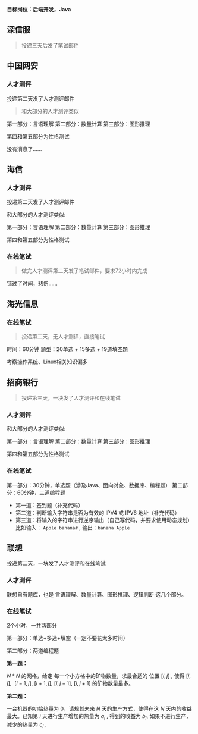 
**目标岗位：后端开发，Java**


## 深信服
> 投递三天后发了笔试邮件




## 中国网安

### 人才测评
投递第二天发了人才测评邮件

> 和大部分的人才测评类似

第一部分：言语理解
第二部分：数量计算
第三部分：图形推理

第四和第五部分为性格测试

没有消息了......


## 海信

### 人才测评

投递第二天发了人才测评邮件

和大部分的人才测评类似:

第一部分：言语理解
第二部分：数量计算
第三部分：图形推理

第四和第五部分为性格测试

### 在线笔试
>做完人才测评第二天发了笔试邮件，要求72小时内完成

错过了时间，悲伤......

## 海光信息

### 在线笔试

>投递第二天，无人才测评，直接笔试

时间：60分钟
题型：20单选 + 15多选 + 19道填空题

考察操作系统、Linux相关知识偏多


## 招商银行

> 投递第三天，一块发了人才测评和在线笔试

### 人才测评

和大部分的人才测评类似:

第一部分：言语理解
第二部分：数量计算
第三部分：图形推理

第四和第五部分为性格测试

### 在线笔试

第一部分：30分钟，单选题（涉及Java、面向对象、数据库、编程题）
第二部分：60分钟，三道编程题
- 第一道：签到题（补充代码）
- 第二道：判断输入字符串是否为有效的 IPV4 或 IPV6 地址（补充代码）
- 第三道：将输入的字符串进行逆序输出（自己写代码，并要求使用动态规划）
	比如输入： `Apple banana#`  , 输出：`banana Apple`



## 联想

投递第二天，一块发了人才测评和在线笔试

### 人才测评

联想自有题库，也是 言语理解、数量计算、图形推理、逻辑判断 这几个部分。

### 在线笔试

2个小时，一共两部分

第一部分：单选+多选+填空（一定不要花太多时间）

第二部分：两道编程题

**第一题：**

$N*N$ 的网格，给定 每一个小方格中的矿物数量，求最合适的 位置 $[i, j]$ , 使得 $[i, j],\ \ [i-1,j],\ [i+1, j],\ [i, j-1],\ [i,j+1]$ 的矿物数量最多。

**第二题：**

一台机器的初始热量为 $0$，请规划未来 $N$ 天的生产方式，使得在这 $N$ 天内的收益最大。已知第 $i$ 天进行生产增加的热量为 $a_i$ , 得到的收益为 $b_i$,  如果不进行生产，减少的热量为 $c_i$ .

